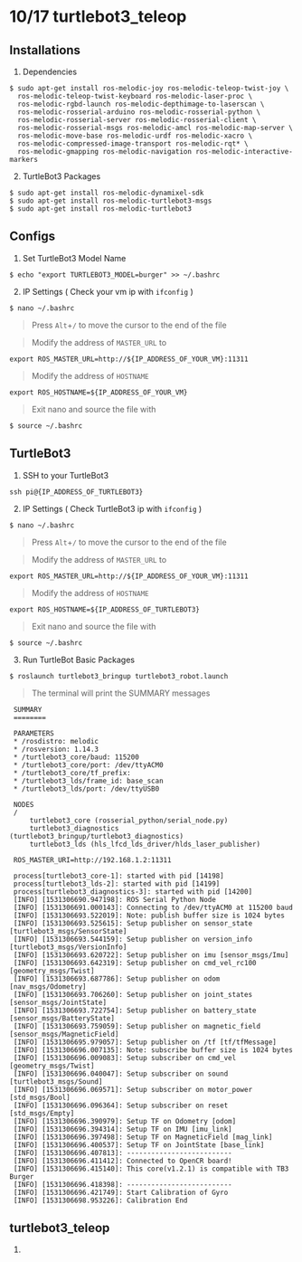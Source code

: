 # 10/17 turtlebot3_teleop

## Installations

1. Dependencies
```
$ sudo apt-get install ros-melodic-joy ros-melodic-teleop-twist-joy \
  ros-melodic-teleop-twist-keyboard ros-melodic-laser-proc \
  ros-melodic-rgbd-launch ros-melodic-depthimage-to-laserscan \
  ros-melodic-rosserial-arduino ros-melodic-rosserial-python \
  ros-melodic-rosserial-server ros-melodic-rosserial-client \
  ros-melodic-rosserial-msgs ros-melodic-amcl ros-melodic-map-server \
  ros-melodic-move-base ros-melodic-urdf ros-melodic-xacro \
  ros-melodic-compressed-image-transport ros-melodic-rqt* \
  ros-melodic-gmapping ros-melodic-navigation ros-melodic-interactive-markers
```
2. TurtleBot3 Packages
```
$ sudo apt-get install ros-melodic-dynamixel-sdk
$ sudo apt-get install ros-melodic-turtlebot3-msgs
$ sudo apt-get install ros-melodic-turtlebot3
```
## Configs

1. Set TurtleBot3 Model Name
```
$ echo "export TURTLEBOT3_MODEL=burger" >> ~/.bashrc
```
2. IP Settings ( Check your vm ip with `ifconfig` )
```
$ nano ~/.bashrc
```
> Press `Alt`+`/` to move the cursor to the end of the file

> Modify the address of `MASTER_URL` to
```
export ROS_MASTER_URL=http://${IP_ADDRESS_OF_YOUR_VM}:11311
```
> Modify the address of `HOSTNAME`
```
export ROS_HOSTNAME=${IP_ADDRESS_OF_YOUR_VM}
```
> Exit nano and source the file with
```
$ source ~/.bashrc
```
## TurtleBot3

1. SSH to your TurtleBot3
```
ssh pi@{IP_ADDRESS_OF_TURTLEBOT3}
```
2. IP Settings ( Check TurtleBot3 ip with `ifconfig` )
```
$ nano ~/.bashrc
```
> Press `Alt`+`/` to move the cursor to the end of the file

> Modify the address of `MASTER_URL` to
```
export ROS_MASTER_URL=http://${IP_ADDRESS_OF_YOUR_VM}:11311
```
> Modify the address of `HOSTNAME`
```
export ROS_HOSTNAME=${IP_ADDRESS_OF_TURTLEBOT3}
```
> Exit nano and source the file with
```
$ source ~/.bashrc
```
3. Run TurtleBot Basic Packages
```
$ roslaunch turtlebot3_bringup turtlebot3_robot.launch
```
> The terminal will print the SUMMARY messages
```
 SUMMARY
 ========

 PARAMETERS
 * /rosdistro: melodic
 * /rosversion: 1.14.3
 * /turtlebot3_core/baud: 115200
 * /turtlebot3_core/port: /dev/ttyACM0
 * /turtlebot3_core/tf_prefix:
 * /turtlebot3_lds/frame_id: base_scan
 * /turtlebot3_lds/port: /dev/ttyUSB0

 NODES
 /
     turtlebot3_core (rosserial_python/serial_node.py)
     turtlebot3_diagnostics (turtlebot3_bringup/turtlebot3_diagnostics)
     turtlebot3_lds (hls_lfcd_lds_driver/hlds_laser_publisher)

 ROS_MASTER_URI=http://192.168.1.2:11311

 process[turtlebot3_core-1]: started with pid [14198]
 process[turtlebot3_lds-2]: started with pid [14199]
 process[turtlebot3_diagnostics-3]: started with pid [14200]
 [INFO] [1531306690.947198]: ROS Serial Python Node
 [INFO] [1531306691.000143]: Connecting to /dev/ttyACM0 at 115200 baud
 [INFO] [1531306693.522019]: Note: publish buffer size is 1024 bytes
 [INFO] [1531306693.525615]: Setup publisher on sensor_state [turtlebot3_msgs/SensorState]
 [INFO] [1531306693.544159]: Setup publisher on version_info [turtlebot3_msgs/VersionInfo]
 [INFO] [1531306693.620722]: Setup publisher on imu [sensor_msgs/Imu]
 [INFO] [1531306693.642319]: Setup publisher on cmd_vel_rc100 [geometry_msgs/Twist]
 [INFO] [1531306693.687786]: Setup publisher on odom [nav_msgs/Odometry]
 [INFO] [1531306693.706260]: Setup publisher on joint_states [sensor_msgs/JointState]
 [INFO] [1531306693.722754]: Setup publisher on battery_state [sensor_msgs/BatteryState]
 [INFO] [1531306693.759059]: Setup publisher on magnetic_field [sensor_msgs/MagneticField]
 [INFO] [1531306695.979057]: Setup publisher on /tf [tf/tfMessage]
 [INFO] [1531306696.007135]: Note: subscribe buffer size is 1024 bytes
 [INFO] [1531306696.009083]: Setup subscriber on cmd_vel [geometry_msgs/Twist]
 [INFO] [1531306696.040047]: Setup subscriber on sound [turtlebot3_msgs/Sound]
 [INFO] [1531306696.069571]: Setup subscriber on motor_power [std_msgs/Bool]
 [INFO] [1531306696.096364]: Setup subscriber on reset [std_msgs/Empty]
 [INFO] [1531306696.390979]: Setup TF on Odometry [odom]
 [INFO] [1531306696.394314]: Setup TF on IMU [imu_link]
 [INFO] [1531306696.397498]: Setup TF on MagneticField [mag_link]
 [INFO] [1531306696.400537]: Setup TF on JointState [base_link]
 [INFO] [1531306696.407813]: --------------------------
 [INFO] [1531306696.411412]: Connected to OpenCR board!
 [INFO] [1531306696.415140]: This core(v1.2.1) is compatible with TB3 Burger
 [INFO] [1531306696.418398]: --------------------------
 [INFO] [1531306696.421749]: Start Calibration of Gyro
 [INFO] [1531306698.953226]: Calibration End
```
## turtlebot3_teleop

1. 
